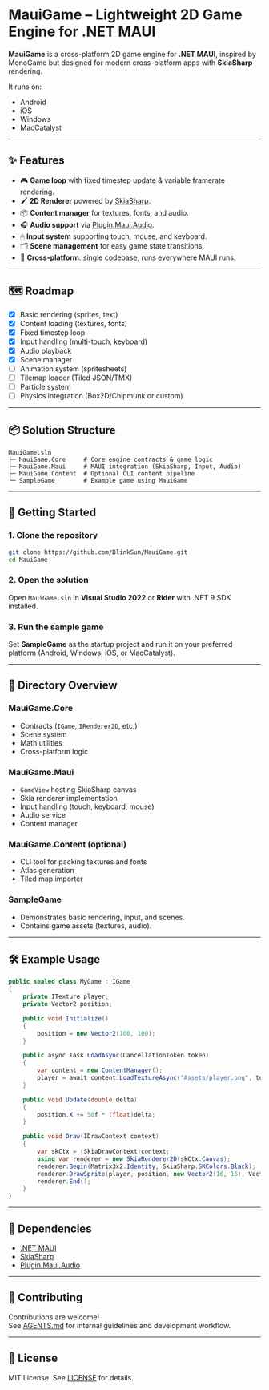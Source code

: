 ﻿# MauiGame – Lightweight 2D Game Engine for .NET MAUI

**MauiGame** is a cross-platform 2D game engine for **.NET MAUI**, inspired by MonoGame but designed for modern cross-platform apps with **SkiaSharp** rendering.

It runs on:
- Android
- iOS
- Windows
- MacCatalyst

---

## ✨ Features

- 🎮 **Game loop** with fixed timestep update & variable framerate rendering.
- 🖌 **2D Renderer** powered by [SkiaSharp](https://github.com/mono/SkiaSharp).
- 📦 **Content manager** for textures, fonts, and audio.
- 🎧 **Audio support** via [Plugin.Maui.Audio](https://github.com/jfversluis/Plugin.Maui.Audio).
- 🖱 **Input system** supporting touch, mouse, and keyboard.
- 🗂 **Scene management** for easy game state transitions.
- 📜 **Cross-platform**: single codebase, runs everywhere MAUI runs.

---

## 🗺 Roadmap

- [x] Basic rendering (sprites, text)
- [x] Content loading (textures, fonts)
- [x] Fixed timestep loop
- [x] Input handling (multi-touch, keyboard)
- [x] Audio playback
- [x] Scene manager
- [ ] Animation system (spritesheets)
- [ ] Tilemap loader (Tiled JSON/TMX)
- [ ] Particle system
- [ ] Physics integration (Box2D/Chipmunk or custom)

---

## 📦 Solution Structure

```text
MauiGame.sln
├─ MauiGame.Core     # Core engine contracts & game logic
├─ MauiGame.Maui     # MAUI integration (SkiaSharp, Input, Audio)
├─ MauiGame.Content  # Optional CLI content pipeline
└─ SampleGame        # Example game using MauiGame
```

---

## 🚀 Getting Started

### 1. Clone the repository
```bash
git clone https://github.com/BlinkSun/MauiGame.git
cd MauiGame
```

### 2. Open the solution
Open `MauiGame.sln` in **Visual Studio 2022** or **Rider** with .NET 9 SDK installed.

### 3. Run the sample game
Set **SampleGame** as the startup project and run it on your preferred platform (Android, Windows, iOS, or MacCatalyst).

---

## 📂 Directory Overview

### MauiGame.Core
- Contracts (`IGame`, `IRenderer2D`, etc.)
- Scene system
- Math utilities
- Cross-platform logic

### MauiGame.Maui
- `GameView` hosting SkiaSharp canvas
- Skia renderer implementation
- Input handling (touch, keyboard, mouse)
- Audio service
- Content manager

### MauiGame.Content (optional)
- CLI tool for packing textures and fonts
- Atlas generation
- Tiled map importer

### SampleGame
- Demonstrates basic rendering, input, and scenes.
- Contains game assets (textures, audio).

---

## 🛠 Example Usage

```csharp
public sealed class MyGame : IGame
{
    private ITexture player;
    private Vector2 position;

    public void Initialize()
    {
        position = new Vector2(100, 100);
    }

    public async Task LoadAsync(CancellationToken token)
    {
        var content = new ContentManager();
        player = await content.LoadTextureAsync("Assets/player.png", token);
    }

    public void Update(double delta)
    {
        position.X += 50f * (float)delta;
    }

    public void Draw(IDrawContext context)
    {
        var skCtx = (SkiaDrawContext)context;
        using var renderer = new SkiaRenderer2D(skCtx.Canvas);
        renderer.Begin(Matrix3x2.Identity, SkiaSharp.SKColors.Black);
        renderer.DrawSprite(player, position, new Vector2(16, 16), Vector2.One, 0f, null);
        renderer.End();
    }
}
```

---

## 🧩 Dependencies

- [.NET MAUI](https://learn.microsoft.com/dotnet/maui/)
- [SkiaSharp](https://github.com/mono/SkiaSharp)
- [Plugin.Maui.Audio](https://github.com/jfversluis/Plugin.Maui.Audio)

---

## 🤝 Contributing

Contributions are welcome!  
See [AGENTS.md](AGENTS.md) for internal guidelines and development workflow.

---

## 📜 License

MIT License. See [LICENSE](LICENSE) for details.
